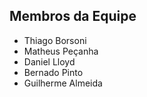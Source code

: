 ## Membros da Equipe

- Thiago Borsoni
- Matheus Peçanha
- Daniel Lloyd
- Bernado Pinto
- Guilherme Almeida

